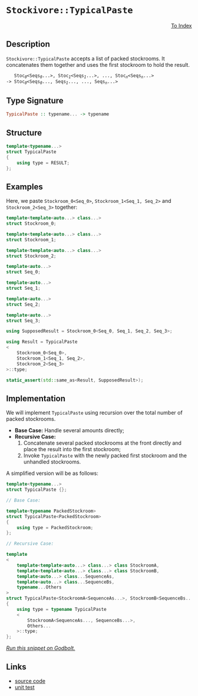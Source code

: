 <!-- Copyright 2024 Feng Mofan
SPDX-License-Identifier: Apache-2.0 -->

# `Stockivore::TypicalPaste`

<p style='text-align: right;'><a href="../../../facilities/metafunctions.md#stockivore-typical-paste">To Index</a></p>

## Description

`Stockivore::TypicalPaste` accepts a list of packed stockrooms.
It concatenates them together and uses the first stockroom to hold the result.

<pre><code>   Stoc<sub><i>0</i></sub>&lt;Seqs<sub><i>0</i></sub>...&gt;, Stoc<sub><i>1</i></sub>&lt;Seqs<sub><i>1</i></sub>...&gt;, ..., Stoc<sub><i>n</i></sub>&lt;Seqs<sub><i>n</i></sub>...&gt;
-> Stoc<sub><i>0</i></sub>&lt;Seqs<sub><i>0</i></sub>..., Seqs<sub><i>1</i></sub>..., ..., Seqs<sub><i>n</i></sub>...></code></pre>

## Type Signature

```Haskell
TypicalPaste :: typename... -> typename
```

## Structure

```C++
template<typename...>
struct TypicalPaste
{
    using type = RESULT;
};
```

## Examples

Here, we paste `Stockroom_0<Seq_0>`,  `Stockroom_1<Seq_1, Seq_2>` and `Stockroom_2<Seq_3>` together:

```C++
template<template<auto...> class...>
struct Stockroom_0;

template<template<auto...> class...>
struct Stockroom_1;

template<template<auto...> class...>
struct Stockroom_2;

template<auto...>
struct Seq_0;

template<auto...>
struct Seq_1;

template<auto...>
struct Seq_2;

template<auto...>
struct Seq_3;

using SupposedResult = Stockroom_0<Seq_0, Seq_1, Seq_2, Seq_3>;

using Result = TypicalPaste
<
    Stockroom_0<Seq_0>, 
    Stockroom_1<Seq_1, Seq_2>,
    Stockroom_2<Seq_3>
>::type;

static_assert(std::same_as<Result, SupposedResult>);
```

## Implementation

We will implement `TypicalPaste` using recursion over the total number of packed stockrooms.

- **Base Case:** Handle several amounts directly;
- **Recursive Case:**
  1. Concatenate several packed stockrooms at the front directly and place the result into the first stockroom;
  2. Invoke `TypicalPaste` with the newly packed first stockroom and the unhandled stockrooms.

A simplified version will be as follows:

```C++
template<typename...>
struct TypicalPaste {};

// Base Case:

template<typename PackedStockroom>
struct TypicalPaste<PackedStockroom>
{
    using type = PackedStockroom;
};

// Recursive Case:

template
<
    template<template<auto...> class...> class StockroomA,
    template<template<auto...> class...> class StockroomB,
    template<auto...> class...SequenceAs, 
    template<auto...> class...SequenceBs,
    typename...Others
>
struct TypicalPaste<StockroomA<SequenceAs...>, StockroomB<SequenceBs...>, Others...>
{
    using type = typename TypicalPaste
    <
        StockroomA<SequenceAs..., SequenceBs...>,
        Others...
    >::type;
};
```

[*Run this snippet on Godbolt.*](https://godbolt.org/#z:OYLghAFBqd5QCxAYwPYBMCmBRdBLAF1QCcAaPECAMzwBtMA7AQwFtMQByARg9KtQYEAysib0QXACx8BBAKoBnTAAUAHpwAMvAFYTStJg1DIApACYAQuYukl9ZATwDKjdAGFUtAK4sGe1wAyeAyYAHI%2BAEaYxHoADqgKhE4MHt6%2BcQlJAkEh4SxRMVy2mPaOAkIETMQEqT5%2BRXaYDskVVQQ5YZHRegqV1bXpDX3twZ353VwAlLaoXsTI7BwEmCyxBssmAMxuBACesYysmAB0p1vYJhoAgr3EXg4A1AAq%2B3iitMpMvZgPJgDsVj%2BABEtlZrpcrgB6SEPCxfH4VTCxEAQiHLVbrTBbHb7Q5sB6fZAAa0w6AqqGJxFQqBY5wht3uBGer3en2%2B2MJJLJREp1Npmwu4IBEIeooeXkSRgeewOv02QIJTGJpPJvJpoNRwI14Ou0IeACUmnNEgA3BHLZGo67otZMDbg7YisU2zHYl12rHbJheIinY7nB7IAwKBR%2BgNBr4KB6qolUmlXUhO0XujbbFOetze31nAWB4OhnPYPOR6M82N8mxJ6UrW2pzM%2B1Bh3MRkN%2BoSYACOXkYCxupF%2B1zF1YxHuxWcbheLrdO7a7PcwFgUicHztxzDYfoA8gQENEFKiBfSCHdHi9Ym8xGy6zG4ywrtjZ92GL2C/6Bf2bxWH52nwtF03sH7bdd2IV86SFMEriHCVgmAaVcTlBUZTxH4zwvD4vntKCxWxKsh0/eNvznZ9MBuP0Px/ed/0LZdsKHUVgL3MMV1Fc4QBAZDtXvLVNkgiFIQAKiE4SRMhfjhKebAhCeYSxN1ESFIEuT73BMxNmCIMvCwOU3DQEjYgIfdDx1K50zdGtXS9BsAKnMDjJuY9GVLClyxpAB9DQuLRCzRzTHy63HGyWzswUHJPJkCJYNyuC861/IzMyrOzN8i2CgCj3C5y1SisxYtM%2BKx2swsMqc2cPLyxL62S8CwtKztooqgqkonFKSseMrct4q18pHAKita64GXa%2BrNjymCpSELxYniJR0ENBQvFoJktgVSLyu2MqNAojtou2tyzD20bDy6kzxrg%2BbFuW%2BVmXPVlMKxB03CrNbPI2%2BrXsAgc6Ky1yopit6dqKaN6s6wDnrLW99qItyjtCtiONxPLejtN43MjaICAgXp0HYhQjjRoy3AupaPymmbSWJghzkmLiOGmWhOAAVl4PxuF4VBOCeyxrAeBRZnmH5zE2HhSAITQ6emIkQEZyRjg0SQuD%2BTYNEZjQzAANnVswAA5tf0ThJF4FgJA0LbWa0UgOY4XgFBALaxY4LRpjgWAYEQEBZgIWIfXISg0FWOholCI5OFUbX1YAWnVyQHmAZBkAeKRjjMXhSUIEg8Bxop%2BEEEQxHYKQZEERQVHUR2dD0AB3YgmGRNn6aZlnxctzhNx9b2mVQKgHjDyPo9j%2BPE9lswHggDwA/oYhfjUqZeAdp3SAgJB/fPSffYgFfA5iYApAOmglr3SgImbiJgiqXZOBF0/mGIXZNwibQmgdkX/bYQRNwYWgL/L0gsAiLxgCZloLQW2bNf4rEMMAcQP98DECfngM0oCLaYFUEaZYl9eDBGWAzH%2BtA8ARBrrfDwWBm7HjwMbMBZpiARASJgIEECjB4KMOLaYVADDAAUAANTwJgSum4DisxFjnYQ7wC7SGESXNQzddBFAMMw0w3NLD6HwbbSA0xUAGWSKAiO2MVoKKsJYMwFtUBUOIJnTAqiIDTEaM0ZwEBXADHqKQQIow8gFAyIkMoKRPB1A8VkBgHQ3ETGKKUFowxHE9BKPA8owxAldEKLYcJPjBiJLaHE8YhRrH8wWBIBuHBmakHNuzTgPdw5RxjnHBOScR4QFwOnKeQtZ6ixYdMXcTAsAxCsaQKWkhNjHAAJybD%2BJIeWZhJDq1NozdW/T9YcENqQY2wtjjqy4OrbW/TtarJllwRmgz1aFOblbG2dtmnl2dm7JeHt24%2BwoBvGkq8g4hw4FUFgJo/gRyYMWKUXB%2BnHC4HLVO%2BAiBmKzkXER%2BcJDiNkJIsuFtdAHWrrXDBeSClFJbhwNuXsfQPC7g8F5byPlfLgj8v5ctR7jweQ0tSZhJhzxYYvZe9yt7r03pPEA%2BL3kRiMD8rgW197LFAkfE%2BZ9b4YNINfc%2B99H4ODFa/RgBAP5f2bn/ABQCQFiqwCwSB0CLawPgYg5uKC0GLBFlgkozc8EEPPsQxYFsyEUJFlQmhSh6FasYbBelbCmAcO4bw/hjAxXCLzuIQuEilBSJ/vC/QkCUDWGsMoiIlj1GaIENo3R8p9HWCMezUx5ik0hOiX4exDB3DJKcS43I8S/FeIiUUGa/j0nuIaFE2xDBWj9DLZE0JMS0muKrUMNotbUnVEbRMLJcwclTFmaiw5JSOWEq5cS35/yNCjzqcC6ewtaWnKdq0zA7TuhdJwfMxZvz5Z/F2X8JWkgxnRyKGio5tgTnzzpovC5SBPYdxZUyyewc2CcBef3FgCgTQJxNCSzEvRAX1MznoINojIVgphdIkAmxSCIrrjwFFTcf5W0xR3HF3dAMx2A6Bh44HfmQaZGPH90RN2bG3S%2B52jKJ7RG/axmIoHppuQo25KjaNiAsGjnwOgArbYQGPj/CVoqwHSbvg/J%2BsqaRvwVZ/b%2BurMD/0AWIdVYDNXattbwPVzQDU/yNcgH0JrMGCHNbg/BhDdg2tIWYh1vAnW0Nddqj1Zy%2BDsK4TwvhAjA2yGDWIpD4bYUVzQ3I4wcalGWvzRorxoDITY1jYoiw2bLa5qwPmmxXiXAlqHRWsYTbSD1prZ2utmQvGjoSflsJg6qsFtbe2kYlaMk9CSWkJxyMR19s61OvmE6C7YYObhudgmgMgbAxBj0vQ11ApIJuppTG90Hs6Xkk9IAzC/M2JsRmqsFam3238NZ43jGcGOfbFp3SQCSEZgMxm2sNb9MkP0pWQyuDRc4JsHDl3rY7olrMlOF3imA7W6QKhiRnCSCAA)

## Links

- [source code](../../../../conceptrodon/stockivore/typical_paste.hpp)
- [unit test](../../../../tests/unit/metafunctions/stockivore/typical_paste.test.hpp)
